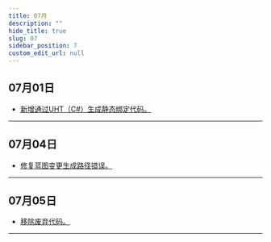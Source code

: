 ```yaml
---
title: 07月
description: ""
hide_title: true
slug: 07
sidebar_position: 7
custom_edit_url: null
---
```


## 07月01日

- [新增通过UHT（C#）生成静态绑定代码。](https://github.com/crazytuzi/UnrealCSharp/commit/507087d7612fd96079922b756d6ff1a935a10d17)

---

## 07月04日

- [修复蓝图变更生成路径错误。](https://github.com/crazytuzi/UnrealCSharp/commit/afb5e414348663dd75c7de3e2f4a37f908341f0f)

---

## 07月05日

- [移除废弃代码。](https://github.com/crazytuzi/UnrealCSharp/commit/c46ac1884ea5713a0ca4711d27f7c281aa22d62a)

---
